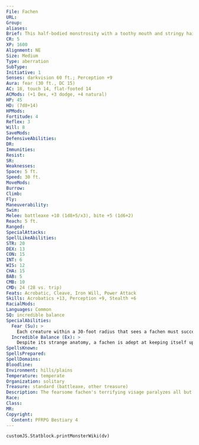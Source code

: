 ```yaml
---
File: Fachen
URL: 
Group: 
aliases: 
Brief: This half-bodied monstrosity with a toothy mouth and stringy hair hops about on its single leg with unusual grace.
CR: 5
XP: 1600
Alignment: NE
Size: Medium
Type: aberration
SubType: 
Initiative: 1
Senses: darkvision 60 ft.; Perception +9
Aura: fear (30 ft., DC 15)
AC: 18, touch 14, flat-footed 14
ACMods: (+1 Dex, +3 dodge, +4 natural)
HP: 45
HD: (7d8+14)
HPMods: 
Fortitude: 4
Reflex: 3
Will: 8
SaveMods: 
DefensiveAbilities: 
DR: 
Immunities: 
Resist: 
SR: 
Weaknesses: 
Space: 5 ft.
Speed: 30 ft.
MoveMods: 
Burrow: 
Climb: 
Fly: 
Maneuverability: 
Swim: 
Melee: battleaxe +10 (1d8+5/x3), bite +5 (1d6+2)
Reach: 5 ft.
Ranged: 
SpecialAttacks: 
SpellLikeAbilities: 
STR: 20
DEX: 13
CON: 15
INT: 6
WIS: 12
CHA: 15
BAB: 5
CMB: 10
CMD: 24 (28 vs. trip)
Feats: Acrobatic, Cleave, Iron Will, Power Attack
Skills: Acrobatics +13, Perception +9, Stealth +6
RacialMods: 
Languages: Common
SQ: incredible balance
SpecialAbilities:
  Fear (Su): >
    Each creature within a 30-foot radius that sees a fachen must succeed at a DC 15 Will save or be paralyzed by fear for 1d4 rounds. A creature that successfully saves is not subject to the same fachen's fear aura for 24 hours. This is a paralysis effect and a mind-affecting fear effect. The save DC is Charisma-based.
  Incredible Balance (Ex): >
    Despite its strange anatomy, a fachen is adept at keeping itself upright and out of danger. A fachen gains a +3 dodge bonus to AC and a +4 racial bonus to its CMD against trip combat maneuvers.
SpellsKnown: 
SpellsPrepared: 
SpellDomains: 
Bloodline: 
Environment: hills/plains
Temperature: temperate
Organization: solitary
Treasure: standard (battleaxe, other treasure)
Description: The fearsome fachen's terrifying visage paralyzes all but the most intrepid that happen across its hopping path. Reports disagree on just what it is about the fachen that turns one's blood to ice-the single leg and foot that somehow don't impair the being's balance or speed, the seemingly too-strong arm jutting from the center of the creature's torso, or the lone, bulbous eye leering maliciously at its would-be prey. Most likely it's a combination of all of these things mixed with the unrelenting rage and savagery that seems to ooze from its every pore.  Though the fachen's grotesque approximation of a humanoid form could be enough to scare a traveler witless on its own, no single part of the abomination's appearance induces fear like that of its mouth, a snarling and snapping thing filled with two full rows of long, sharp teeth-a mouth that looks like a cage out of a foul nightmare. Constantly gnashing or chomping in the air, it delivers grievous wounds to those who don't flee this terrible creature. Though they're able to speak, fachens do so only to curse at those they encounter. These barbaric creatures have no discernible culture, and sages and naturalists are still puzzled as to how they even reproduce. It almost seems as if they are pure rage that spontaneous takes on a hideous natural form. A typical fachen stands just short of 6 feet tall, and despite appearing to be half a person, weighs around 150 pounds because of its muscle mass. Though it isn't a very large creature, its fearsome composition and the aura of fear it exudes give it a presence that makes it seem much greater than its actual size.
Race: 
Class: 
MR: 
Copyright:
  Content: PFRPG Bestiary 4
---
```

```dataviewjs
customJS.Statblock.printMonsterWiki(dv)
```
